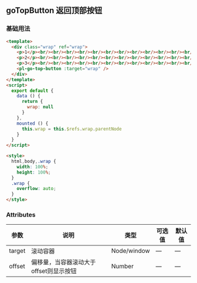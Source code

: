 ## goTopButton 返回顶部按钮

### 基础用法

```html
<template>
  <div class="wrap" ref="wrap">
    <p>1</p><br/><br/><br/><br/><br/><br/><br/><br/><br/><br/><br/><br/><br/><br/>
    <p>2</p><br/><br/><br/><br/><br/><br/><br/><br/><br/><br/><br/><br/><br/><br/>
    <p>3</p><br/><br/><br/><br/><br/><br/><br/><br/><br/><br/><br/><br/><br/><br/>
    <pl-go-top-button :target="wrap" />
  </div>
</template>
<script>
  export default {
    data () {
      return {
        wrap: null
      }
    },
    mounted () {
      this.wrap = this.$refs.wrap.parentNode
    }
  }
</script>

<style>
  html,body,.wrap {
    width: 100%;
    height: 100%;
  }
  .wrap {
    overflow: auto;
  }
</style>
```

### Attributes
| 参数      | 说明    | 类型      | 可选值       | 默认值   |
|---------- |-------- |---------- |-------------  |-------- |
| target      | 滚动容器   | Node/window  | —            |   —     |
| offset      | 偏移量，当容器滚动大于offset则显示按钮   | Number  | —            |   —     |
